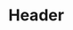 <!-- TITLE: Dopy -->
<!-- SUBTITLE: Dopy or The Department of Photography is responsible for capturing all the events happening on campus,including proshows during fests -->

# Header